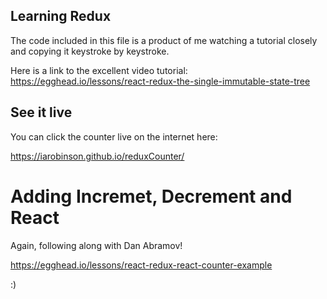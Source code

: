 ## Learning Redux

The code included in this file is a product of me watching a tutorial closely and copying it keystroke by keystroke.

Here is a link to the excellent video tutorial:
https://egghead.io/lessons/react-redux-the-single-immutable-state-tree

## See it live

You can click the counter live on the internet here:

https://iarobinson.github.io/reduxCounter/

# Adding Incremet, Decrement and React

Again, following along with Dan Abramov!

https://egghead.io/lessons/react-redux-react-counter-example

:)